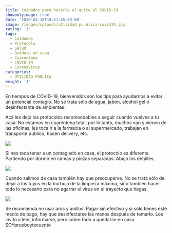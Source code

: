 ```yaml
---
title: Cuidados para hacerle el quite al COVID-19
showonlyimage: true
date: '2020-03-18T18:51:55-03:00'
image: /images/uploads/utilidad-pu-blica-covid19.jpg
rating: '1'
tags:
  - Cuidados
  - Protocolo
  - Salud
  - Quédate en casa
  - Cuarentena
  - COVID-19
  - Coronavirus
categories:
  - UTILIDAD PÚBLICA
weight: '1'
---
```

En tiempos de COVID-19, bienvenidos son los tips para ayudarnos a evitar un potencial contagio. No se trata sólo de agua, jabón, alcohol gel o desinfectante de ambientes.

<!--more-->

Acá les dejo los protocolos recomendables a seguir cuando vuelves a tu casa. No estamos en cuarentena total, por lo tanto, muchos van y vienen de las oficinas, les toca ir a la farmacia o al supermercado, trabajan en transporte público, hacen delivery, etc.

![](/images/uploads/utilidad-pu-blica-protocolo1.jpg)

Si nos toca tener a un contagiado en casa, el protocolo es diferente. Partiendo por dormir en camas y piezas separadas. Abajo los detalles.

![](/images/uploads/utilidad-pu-blica-protocolo2.jpg)

Cuando salimos de casa también hay que preocuparse. No se trata sólo de dejar a los tuyos en la burbuja de la limpieza máxima, sino también hacer todo lo necesario para no agarrar el virus en el trayecto que hagas. 

![](/images/uploads/utilidad-pu-blica-protocolo3.jpg)

Se recomienda no usar aros y anillos. Pagar sin efectivo y si sólo tienes este medio de pago, hay que desinfectarse las manos después de tomarlo. Los invito a leer, informarse, pero sobre todo a quedarse en casa. SOYprueboytecuento
